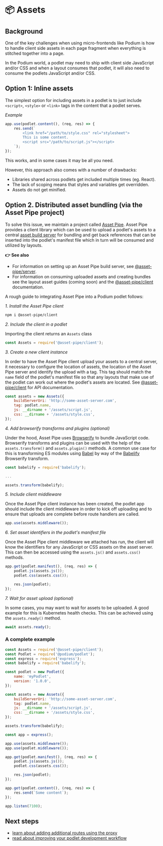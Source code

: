 # 📦 Assets

## Background

One of the key challenges when using micro-frontends like Podium is how to handle client side assets in each page fragment when everything is stitched together into a page.

In the Podium world, a podlet may need to ship with client side JavaScript and/or CSS and when a layout consumes that podlet, it will also need to consume the podlets JavaScript and/or CSS.

## Option 1: Inline assets

The simplest option for including assets in a podlet is to just include `<script>`, `<style>` or `<link>` tags in the content that a podlet serves.

_Example_

```js
app.use(podlet.content(), (req, res) => {
    res.send(`
        <link href="/path/to/style.css" rel="stylesheet">
        This is some content.
        <script src="/path/to/script.js"></script>
    `);
});
```

This works, and in some cases it may be all you need.

However, this approach also comes with a number of drawbacks:

-   Libraries shared across podlets get included multiple times (eg. React).
-   The lack of scoping means that styles and variables get overridden.
-   Assets do not get minified.

## Option 2. Distributed asset bundling (via the Asset Pipe project)

To solve this issue, we maintain a project called [Asset Pipe](https://github.com/asset-pipe). Asset Pipe provides a client library which can be used to upload a podlet's assets to a central [asset build server](https://github.com/asset-pipe/asset-pipe-build-server) for bundling and get back references that can be inserted into the podlet's manifest file which in turn will be consumed and utilized by layouts.

**👉 See also**

-   For information on setting up an Asset Pipe build server, see [@asset-pipe/server](https://github.com/asset-pipe/asset-pipe-build-server).
-   For information on consuming uploaded assets and creating bundles see the layout asset guides (coming soon) and the [@asset-pipe/client](https://github.com/asset-pipe/asset-pipe-client) documentation.

A rough guide to integrating Asset Pipe into a Podium podlet follows:

_1. Install the Asset Pipe client_

```bash
npm i @asset-pipe/client
```

_2. Include the client in a podlet_

Importing the client returns an `Assets` class

```js
const Assets = require('@asset-pipe/client');
```

_3. Create a new client instance_

In order to have the Asset Pipe client upload your assets to a central server, it necessary to configure the location of assets, the location of the Asset Pipe server and identify the upload with a tag. This tag should match the `name` field of the podlet's manifest file so that any layouts that make use of the podlet can work out where the podlet's assets are located. See [@asset-pipe/client](https://github.com/asset-pipe/asset-pipe-client/blob/master/README.md) for API documentation.

```js
const assets = new Assets({
    buildServerUri: 'http://some-asset-server.com',
    tag: podlet.name,
    js: __dirname + '/assets/script.js',
    css: __dirname + '/assets/style.css',
});
```

_4. Add browserify transforms and plugins (optional)_

Under the hood, Asset Pipe uses [Browserify](http://browserify.org/) to bundle JavaScript code. Browserify transforms and plugins can be used with the help of the `assets.transform()` and `assets.plugin()` methods. A common use case for this is transforming ES modules using [Babel](https://babeljs.io/) by way of the [Babelify](https://github.com/babel/babelify) Browserify transform.

```js
const babelify = require('babelify');

...

assets.transform(babelify);
```

_5. Include client middleware_

Once the Asset Pipe client instance has been created, the podlet app should include the client middleware in order to kick off uploading and to ensure that uploads are complete before route handlers are called.

```js
app.use(assets.middleware());
```

_6. Set asset identifiers in the podlet's manifest file_

Once the Asset Pipe client middleware we attached has run, the client will know the identifiers for any JavaScript or CSS assets on the asset server. This can then be accessed using the `assets.js()` and `assets.css()` methods.

```js
app.get(podlet.manifest(), (req, res) => {
    podlet.js(assets.js());
    podlet.css(assets.css());

    res.json(podlet);
});
```

_7. Wait for asset upload (optional)_

In some cases, you may want to wait for assets to be uploaded. A good example for this is Kubernetes health checks. This can be achieved using the `assets.ready()` method.

```js
await assets.ready();
```

### A complete example

```js
const Assets = require('@asset-pipe/client');
const Podlet = require('@podium/podlet');
const express = require('express');
const babelify = require('babelify');

const podlet = new Podlet({
    name: 'myPodlet',
    version: '1.0.0',
});

const assets = new Assets({
    buildServerUri: 'http://some-asset-server.com',
    tag: podlet.name,
    js: __dirname + '/assets/script.js',
    css: __dirname + '/assets/style.css',
});

assets.transform(babelify);

const app = express();

app.use(assets.middleware());
app.use(podlet.middleware());

app.get(podlet.manifest(), (req, res) => {
    podlet.js(assets.js());
    podlet.css(assets.css());

    res.json(podlet);
});

app.get(podlet.content(), (req, res) => {
    res.send(`Some content`);
});

app.listen(7100);
```

## Next steps

-   [learn about adding additional routes using the proxy](/Podium/docs/podlets/proxying.html)
-   [read about improving your podlet development workflow](/Podium/docs/podlets/local_development.html)
